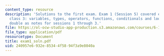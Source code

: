 ```yaml
---
content_type: resource
description: 'Solutions to the first exam. Exam 1 (Session 5) covered everything through
  class 3: variables, types, operators, functions, conditionals and loops. The solutions
  double as notes for sessions 1 through 3.'
file: https://ol-ocw-studio-app-production.s3.amazonaws.com/courses/6-189-a-gentle-introduction-to-programming-using-python-january-iap-2008/240957e6932e85344f5894f3a9e8040a_exam1_soln.pdf
file_type: application/pdf
resourcetype: Document
title: exam1_soln.pdf
uid: 240957e6-932e-8534-4f58-94f3a9e8040a
---
```

